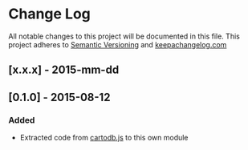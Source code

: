 # Change Log
All notable changes to this project will be documented in this file.
This project adheres to [Semantic Versioning](http://semver.org/) and [keepachangelog.com](http://keepachangelog.com/)

## [x.x.x] - 2015-mm-dd

## [0.1.0] - 2015-08-12
### Added
- Extracted code from [cartodb.js](https://github.com/CartoDB/cartodb.js/tree/0fc4b3e048760568a90e6d45cb3eaf6fa48adb9c) to this own module
